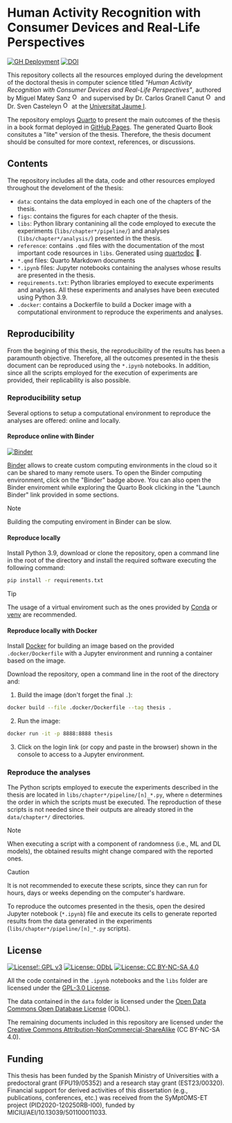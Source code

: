 # Human Activity Recognition with Consumer Devices and Real-Life Perspectives

[![GH Deployment](https://img.shields.io/badge/GitHub%20Pages-Deployment-green.svg)](https://matey97.github.io/thesis)
[![DOI](https://zenodo.org/badge/DOI/10.5281/zenodo.12799623.svg)](https://doi.org/10.5281/zenodo.12799623)


This repository collects all the resources employed during the development of the doctoral thesis in computer science titled *"Human Activity Recognition with Consumer Devices and Real-Life Perspectives"*, authored by 
Miguel Matey Sanz <a href="https://orcid.org/0000-0002-1189-5079"><img alt="ORCID logo" src="https://info.orcid.org/wp-content/uploads/2019/11/orcid_16x16.png" width="16" height="16"/></a>
and supervised by Dr. Carlos Granell Canut <a href="https://orcid.org/0000-0003-1004-9695"><img alt="ORCID logo" src="https://info.orcid.org/wp-content/uploads/2019/11/orcid_16x16.png" width="16" height="16"/></a>
and Dr. Sven Casteleyn <a href="https://orcid.org/0000-0003-0572-5716"><img alt="ORCID logo" src="https://info.orcid.org/wp-content/uploads/2019/11/orcid_16x16.png" width="16" height="16"/></a>
at the [Universitat Jaume I](www.uji.es).

The repository employs [Quarto](https://quarto.org) to present the main outcomes of the thesis in a book format deployed in [GitHub Pages](https://matey97.github.io/thesis). The generated Quarto Book consitutes a "lite" version of the thesis. Therefore, the thesis document should be consulted for more context, references, or discussions.

## Contents
The repository includes all the data, code and other resources employed throughout the develoment of the thesis:

- `data`: contains the data employed in each one of the chapters of the thesis.
- `figs`: contains the figures for each chapter of the thesis.
- `libs`: Python library contanining all the code employed to execute the experiments (`libs/chapter*/pipeline/`) and analyses (`libs/chapter*/analysis/`) presented in the thesis.
- `reference`: contains `.qmd` files with the documentation of the most important code resources in `libs`. Generated using [quartodoc](https://github.com/machow/quartodoc/) :rocket:.
- `*.qmd` files: Quarto Markdown documents
- `*.ipynb` files: Jupyter notebooks containing the analyses whose results are presented in the thesis.
- `requirements.txt`: Python libraries employed to execute experiments and analyses. All these experiments and analyses have been executed using Python 3.9.
- `.docker`: contains a Dockerfile to build a Docker image with a computational environment to reproduce the experiments and analyses.

## Reproducibility
From the begining of this thesis, the reproducibility of the results has been a paramounth objective. Therefore, all the outcomes presented in the thesis document can be reproduced using the `*.ipynb` notebooks. In addition, since all the scripts employed for the execution of experiments are provided, their replicability is also possible.

### Reproducibility setup
Several options to setup a computational environment to reproduce the analyses are offered: online and locally.

#### Reproduce online with Binder
[![Binder](https://mybinder.org/badge_logo.svg)](https://mybinder.org/v2/gh/matey97/thesis/HEAD)

[Binder](https://mybinder.readthedocs.io/en/latest/) allows to create custom computing environments in the cloud so it can be shared to many remote users.
To open the Binder computing environment, click on the "Binder" badge above. You can also open the Binder enviroment while exploring the Quarto Book clicking in the "Launch Binder" link provided in some sections.

> [!NOTE]
> Building the computing enviroment in Binder can be slow.

#### Reproduce locally
Install Python 3.9, download or clone the repository, open a command line in the root of the directory and install the required software executing the following command:

```bash
pip install -r requirements.txt
```

> [!TIP]
> The usage of a virtual enviroment such as the ones provided by [Conda](https://conda.io/projects/conda/en/latest/index.html) or [venv](https://docs.python.org/3/library/venv.html) are recommended.

#### Reproduce locally with Docker
Install [Docker](https://www.docker.com) for building an image based on the provided `.docker/Dockerfile` with a Jupyter environment and running a container based on the image.

Download the repository, open a command line in the root of the directory and:

1. Build the image (don't forget the final `.`):

```bash
docker build --file .docker/Dockerfile --tag thesis .
```

2. Run the image:

```bash
docker run -it -p 8888:8888 thesis
```

3. Click on the login link (or copy and paste in the browser) shown in the console to access to a Jupyter environment.

### Reproduce the analyses
The Python scripts employed to execute the experiments described in the thesis are located in `libs/chapter*/pipeline/[n]_*.py`, where `n` determines the order in which the scripts must be executed. The reproduction of these scripts is not needed since their outputs are already stored in the `data/chapter*/` directories.

> [!NOTE]
> When executing a script with a component of randomness (i.e., ML and DL models), the obtained results might change compared with the reported ones.

> [!CAUTION]
> It is not recommended to execute these scripts, since they can run for hours, days or weeks depending on the computer's hardware.

To reproduce the outcomes presented in the thesis, open the desired Jupyter notebook (`*.ipynb`) file and execute its cells to generate reported results from the data generated in the experiments (`libs/chapter*/pipeline/[n]_*.py` scripts).

## License

[![License!: GPL v3](https://img.shields.io/badge/Code%20License-GPLv3-blue.svg)](https://www.gnu.org/licenses/gpl-3.0) 
[![License: ODbL](https://img.shields.io/badge/Data%20License-ODbL-brightgreen.svg)](https://opendatacommons.org/licenses/odbl/) 
[![License: CC BY-NC-SA 4.0](https://img.shields.io/badge/Documents%20License-CC_BY--NC--SA_4.0-lightgrey.svg)](https://creativecommons.org/licenses/by-nc-sa/4.0/)

All the code contained in the `.ipynb` notebooks and the `libs` folder are licensed under the [GPL-3.0 License](LICENSE).

The data contained in the `data` folder is licensed under the [Open Data Commons Open Database License](https://opendatacommons.org/licenses/odbl/1.0) (ODbL).

The remaining documents included in this repository are licensed under the [Creative Commons Attribution-NonCommercial-ShareAlike](https://creativecommons.org/licenses/by-nc-sa/4.0/) (CC BY-NC-SA 4.0).

## Funding

This thesis has been funded by the Spanish Ministry of Universities with a predoctoral grant (FPU19/05352) and a research stay grant (EST23/00320). Financial support for derived activities of this dissertation (e.g., publications, conferences, etc.) was received from the SyMptOMS-ET project (PID2020-120250RB-I00), funded by MICIU/AEI/10.13039/501100011033.